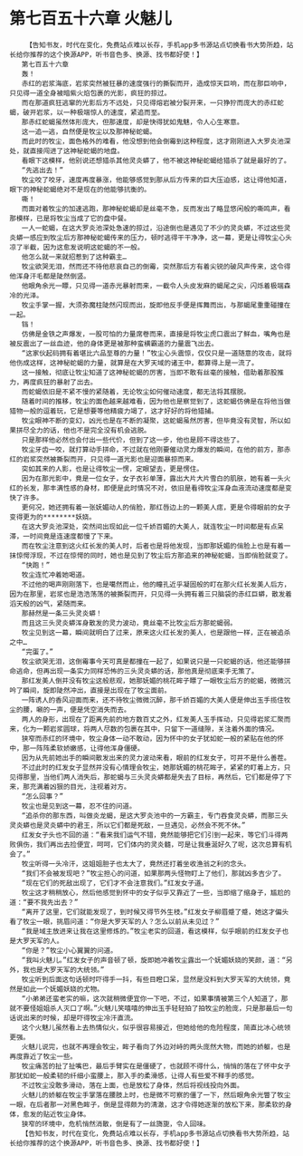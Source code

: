 # 第七百五十六章 火魅儿
        【告知书友，时代在变化，免费站点难以长存，手机app多书源站点切换看书大势所趋，站长给你推荐的这个换源APP，听书音色多、换源、找书都好使！】
       第七百五十六章
       轰！
       赤红的岩浆海底，岩浆突然被狂暴的速度强行的撕裂而开，造成惊天巨响，而在那巨响中，只见得一道全身被暗紫火焰包裹的光影，疯狂的掠过。
       而在那道疯狂逃窜的光影后方不远处，只见得熔岩被分裂开来，一只狰狞而庞大的赤红蛇蝎，破开岩浆，以一种极端惊人的速度，紧追而至。
       那赤红蛇蝎虽然体形庞大，但那速度，却是快得犹如鬼魅，令人心生寒意。
       这一追一逃，自然便是牧尘以及那神秘蛇蝎。
       而此时的牧尘，面色格外的难看，他没想到他会倒霉到这种程度，这才刚刚进入大罗炎池深处，就直接闯进了这神秘蛇蝎的地盘。
       看眼下这模样，他别说还想猎杀其他灵炎蟒了，他不被这神秘蛇蝎给猎杀了就是最好的了。
       “先逃出去！”
       牧尘咬了咬牙，速度再度暴涨，他能够感觉到那从后方传来的巨大压迫感，这让得他知道，眼下的神秘蛇蝎绝对不是现在的他能够抗衡的。
       嘶！
       而面对着牧尘的加速逃跑，那神秘蛇蝎却是丝毫不急，反而发出了略显悠闲般的嘶鸣声，看那模样，已是将牧尘当成了它的盘中餐。
       一人一蛇蝎，在这大罗炎池深处急速的掠过，沿途倒也是遇见了不少的灵炎蟒，不过这些灵炎蟒一感应到牧尘后方那神秘蛇蝎传来的压力，顿时逃得干干净净，这一幕，更是让得牧尘心头凉了半截，因为这愈发说明这蛇蝎的不一般。
       他怎么就一来就招惹到了这种霸主…
       牧尘欲哭无泪，然而还不待他悲哀自己的倒霉，突然那后方有着尖锐的破风声传来，这令得他浑身汗毛都是陡然倒竖。
       他眼角余光一瞟，只见得一道赤光暴射而来，一截令人头皮发麻的蝎尾之尖，闪烁着极端森冷的光泽。
       牧尘手掌一握，大须弥魔柱陡然闪现而出，旋即他反手便是挥舞而出，与那蝎尾重重碰撞在一起。
       铛！
       仿佛是金铁之声爆发，一股可怕的力量席卷而来，直接是将牧尘虎口震出了鲜血，嘴角也是被反震出了一丝血迹，他的身体更是被那种蛮横霸道的力量震飞出去。
       “这家伙起码拥有着堪比六品至尊的力量！”牧尘心头震惊，仅仅只是一道随意的攻击，就将他伤成这样，这神秘蛇蝎的力量，就算是在大罗天域的诸王中，都算得上是一流了。
       这一接触，彻底让牧尘知道了这神秘蛇蝎的厉害，当即不敢有丝毫的接触，借助着那股推力，再度疯狂的暴射了出去。
       而蛇蝎依旧是不紧不慢的紧随着，无论牧尘如何催动速度，都无法将其摆脱。
       随着时间的推移，牧尘的面色越来越难看，因为他也是察觉到了，这蛇蝎仿佛是在将他当做猎物一般的逗着玩，它是想要等他精疲力竭了，这才好好的将他猎捕。
       牧尘眼神不断的变幻，凶光也是在不断的凝聚，这蛇蝎虽然厉害，但毕竟没有灵智，所以如果拼尽全力的话，他也不是完全没有机会逃脱。
       只是那样他必然也会付出一些代价，但到了这一步，他也是顾不得这些了。
       牧尘牙齿一咬，就打算动手拼命，不过就在他刚要催动灵力爆发的瞬间，在他的前方，那赤红的岩浆突然被撕裂而开，只见得一道光影也是迎面暴掠而来。
       突如其来的人影，也是让得牧尘一愣，定眼望去，更是愣住。
       因为在那光影中，竟是一位女子，女子衣衫单薄，露出大片大片雪白的肌肤，她有着一头火红的长发，那丰满性感的身材，即便是此时情况不对，依旧是看得牧尘浑身血液流动速度都是变快了许多。
       更何况，她还拥有着一张妩媚动人的俏脸，那红唇边上的一颗美人痣，更是令得眼前的女子变得更为的********妖娆。
       在这大罗炎池深处，突然间出现如此一位千娇百媚的大美人，就连牧尘一时间都是有点呆滞，一时间竟是连速度都慢了下来。
       而在牧尘注意到这火红长发的美人时，后者也是将他发现，当即那妩媚的俏脸上也是有着一抹惊愕浮现，不过在惊愕的同时，她也是见到了牧尘后方那追来的神秘蛇蝎，当即俏脸就变了。
       “快跑！”
       牧尘连忙冲着她喝道。
       不过他的喝声刚刚落下，也是噶然而止，他的瞳孔近乎凝固般的盯在那火红长发美人后方，因为在那里，岩浆也是浩浩荡荡的被撕裂而开，只见得一头拥有着三只脑袋的赤红巨蟒，散发着滔天般的凶气，紧随而来。
       那赫然是一条三头灵炎蟒！
       而且这三头灵炎蟒浑身散发的灵力波动，竟丝毫不比牧尘后方那蛇蝎弱。
       牧尘见到这一幕，瞬间就明白了过来，原来这火红长发的美人，也是跟他一样，正在被追杀之中…
       “完蛋了。”
       牧尘欲哭无泪，这倒霉事今天可真是都撞在一起了，如果说只是一只蛇蝎的话，他还能够拼命逃命，但再出现一条实力同样恐怖的三头灵炎蟒的话，那他真是彻底束手无策了。
       那红发美人倒并没有牧尘这般悲观，她那妩媚的桃花眸子瞟了一眼牧尘后方的蛇蝎，微微沉吟了瞬间，旋即陡然冲出，直接是出现在了牧尘面前。
       一阵诱人的香风迎面而来，还不待牧尘微微沉醉，那千娇百媚的大美人便是伸出玉手揽住牧尘的腰，唰的一声，便是凭空消失而去。
       两人的身形，出现在了距离先前的地方数百丈之外，红发美人玉手挥动，只见得岩浆汇聚而来，化为一颗岩浆圆球，将两人尽数的包裹在其中，只留下一道缝隙，关注着外面的情况。
       狭窄而赤红的环境中，牧尘身体一动不敢动，因为怀中的女子犹如蛇一般的紧贴在他的怀中，那一阵阵柔软娇嫩感，让得他浑身僵硬。
       因为从先前她出手的瞬间散发出来的灵力波动来看，眼前的红发女子，可并不是什么善茬。
       不过此时的红发女子显然并没有心情理会牧尘，她那妩媚的桃花眸子，紧紧的盯着上方，只见得那里，当他们两人消失后，那蛇蝎与三头灵炎蟒都是失去了目标，再然后，它们都是停了下来，那充满着凶狠的目光，注视着对方。
       “怎么回事？”
       牧尘也是见到这一幕，忍不住的问道。
       “追杀你的那东西，叫做炎龙蝎，是这大罗炎池中的一方霸主，专门吞食灵炎蟒，而那三头灵炎蟒也是灵炎蟒中的君王，所以它们都是死敌，一旦遇见，必然会不死不休。”
       红发女子头也不回的道：“看来我们运气不错，竟然能够把它们引到一起来，等它们斗得两败俱伤，我们再出去捡便宜，呵呵，它们体内的灵炎髓，可是让我垂涎好久了呢，这次总算有机会了。”
       牧尘听得一头冷汗，这姐姐胆子也太大了，竟然还打着坐收渔翁之利的念头。
       “我们不会被发现吧？”牧尘担心的问道，如果那两头怪物盯上了他们，那就凶多吉少了。
       “现在它们的死敌出现了，它们才不会注意我们。”红发女子道。
       牧尘这才稍稍放心，然后他感觉到怀中的女子似乎又靠近了一些，当即缩了缩身子，尴尬的道：“要不我先出去？”
       “离开了这里，它们就能发现了，到时候又得节外生枝。”红发女子柳眉蹙了蹙，她这才偏头看了牧尘一眼，挑眉问道：“你是大罗天军的人？怎么以前从未见过？”
       “我是域主放进来让我在这里修炼的。”牧尘老实的回道，看这模样，似乎眼前的红发女子也是大罗天军的人。
       “你是？”牧尘小心翼翼的问道。
       “我叫火魅儿。”红发女子的声音顿了顿，旋即她冲着牧尘露出一个妩媚妖娆的笑颜，道：“另外，我也是大罗天军的大统领。”
       牧尘听到后面这句话顿时吓得手一抖，有些目瞪口呆，显然是没料到大罗天军的大统领，竟然是如此一个妩媚妖娆的尤物。
       “小弟弟还蛮老实的嘛，这次就稍微便宜你一下吧，不过，如果事情被第三个人知道了，那就不要怪姐姐杀人灭口了啊。”火魅儿笑嘻嘻的伸出玉手轻轻拍了拍牧尘的脸庞，只是那最后一句话说出来的时候，却是吓得牧尘冷汗直流。
       这个火魅儿虽然看上去热情似火，似乎很容易接近，但她给他的危险程度，简直比冰心统领更强。
       火魅儿说完，也就不再理会牧尘，眸子看向了外边对峙的两头庞然大物，而她的娇躯，也是再度靠近了牧尘一些。
       牧尘痛苦的扯了扯嘴巴，最后手臂实在是僵硬了，也就顾不得什么，悄悄的落在了怀中女子那犹如蛇一般柔韧的纤细小蛮腰上，那入手的柔滑感，让得人有些爱不释手的感觉。
       不过牧尘没敢多滑动，落在上面，也是放松了身体，然后将视线投向外面。
       火魅儿的娇躯在牧尘手掌落在腰肢上时，也是微不可察的僵了一下，然后眼角余光瞥了牧尘一眼，在后者那一对黑色眸子，倒是显得颇为的清澈，这才令得她逐渐的放松下来，那柔软的身体，愈发的贴近牧尘身体。
       狭窄的环境中，危机悄然消散，倒是有了一丝旖旎，令人回味。
       【告知书友，时代在变化，免费站点难以长存，手机app多书源站点切换看书大势所趋，站长给你推荐的这个换源APP，听书音色多、换源、找书都好使！】